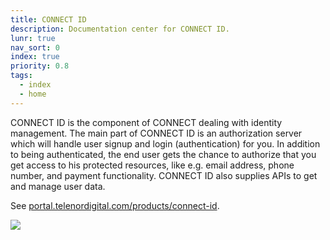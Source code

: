 ```yaml
---
title: CONNECT ID
description: Documentation center for CONNECT ID.
lunr: true
nav_sort: 0
index: true
priority: 0.8
tags:
  - index
  - home
---
```


CONNECT ID is the component of CONNECT dealing with identity management. The main part of CONNECT ID is an authorization server which will handle user signup and login (authentication) for you. In addition to being authenticated, the end user gets the chance to authorize that you get access to his protected resources, like e.g. email address, phone number, and payment functionality. CONNECT ID also supplies APIs to get and manage user data.

See [portal.telenordigital.com/products/connect-id](https://portal.telenordigital.com/products/connect-id).

<img src="https://portal.telenordigital.com/upload/_banner/Connect-1.png">
